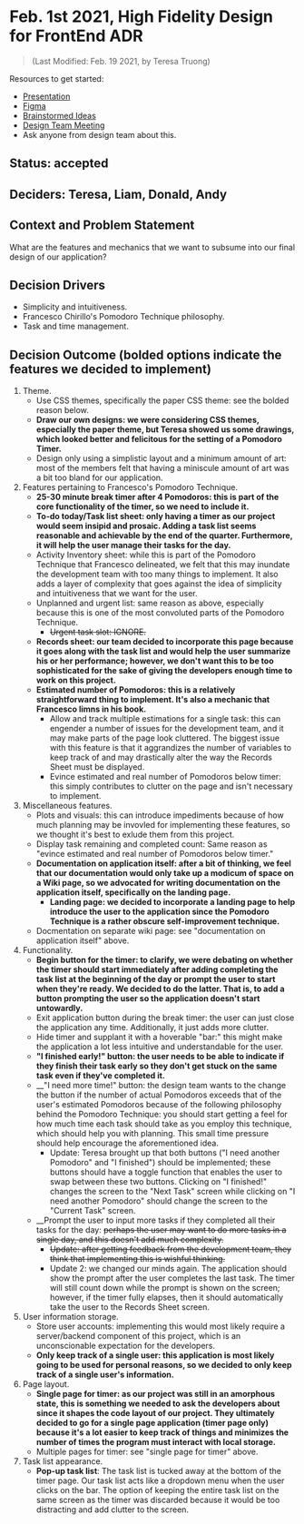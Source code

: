 # Feb. 1st 2021, High Fidelity Design for FrontEnd ADR
> (Last Modified: Feb. 19 2021, by Teresa Truong)

Resources to get started:

- [Presentation](https://github.com/DonaldWolfson/cse110-w21-group29/blob/main/specs/brainstorm/Electric%20Pomato%20UI/UX%20Design%20(Complete)/high_fidelity_interface_design.pdf)
- [Figma](https://www.figma.com/file/0xkjAbdUK1WsQjAqwKRYTc/Electric-Pomato-Prototype?node-id=0%3A1)
- [Brainstormed Ideas](https://github.com/DonaldWolfson/cse110-w21-group29/tree/main/specs/brainstorm)
- [Design Team Meeting](https://github.com/DonaldWolfson/cse110-w21-group29/blob/main/admin/meetings/012521-design.md)
- Ask anyone from design team about this.

## Status: accepted

## Deciders: Teresa, Liam, Donald, Andy

## Context and Problem Statement

What are the features and mechanics that we want to subsume into our final design of our application?

## Decision Drivers

- Simplicity and intuitiveness.
- Francesco Chirillo's Pomodoro Technique philosophy.
- Task and time management.

## Decision Outcome (bolded options indicate the features we decided to implement)

1. Theme.
    - Use CSS themes, specifically the paper CSS theme: see the bolded reason below.
    - __Draw our own designs: we were considering CSS themes, especially the paper theme, but Teresa showed us some drawings, which looked better and felicitous for the setting of a Pomodoro Timer.__
    - Design only using a simplistic layout and a minimum amount of art: most of the members felt that having a miniscule amount of art was a bit too bland for our application.
2. Features pertaining to Francesco's Pomodoro Technique.
    - __25-30 minute break timer after 4 Pomodoros: this is part of the core functionality of the timer, so we need to include it.__
    - __To-do today/Task list sheet: only having a timer as our project would seem insipid and prosaic. Adding a task list seems reasonable and achievable by the end of the quarter. Furthermore, it will help the user manage their tasks for the day.__
    - Activity Inventory sheet: while this is part of the Pomodoro Technique that Francesco delineated, we felt that this may inundate the development team with too many things to implement. It also adds a layer of complexity that goes against the idea of simplicity and intuitiveness that we want for the user.
    - Unplanned and urgent list: same reason as above, especially because this is one of the most convoluted parts of the Pomodoro Technique.
        - ~~Urgent task slot: IGNORE.~~
    - __Records sheet: our team decided to incorporate this page because it goes along with the task list and would help the user summarize his or her performance; however, we don't want this to be too sophisticated for the sake of giving the developers enough time to work on this project.__
    - __Estimated number of Pomodoros: this is a relatively straightforward thing to implement. It's also a mechanic that Francesco limns in his book.__
        - Allow and track multiple estimations for a single task: this can engender a number of issues for the development team, and it may make parts of the page look cluttered. The biggest issue with this feature is that it aggrandizes the number of variables to keep track of and may drastically alter the way the Records Sheet must be displayed.
        - Evince estimated and real number of Pomodoros below timer: this simply contributes to clutter on the page and isn't necessary to implement.
3. Miscellaneous features.
    - Plots and visuals: this can introduce impediments because of how much planning may be invovled for implementing these features, so we thought it's best to exlude them from this project.
    - Display task remaining and completed count: Same reason as "evince estimated and real number of Pomodoros below timer."
    - __Documentation on application itself: after a bit of thinking, we feel that our documentation would only take up a modicum of space on a Wiki page, so we advocated for writing documentation on the application itself, specifically on the landing page.__
        - __Landing page: we decided to incorporate a landing page to help introduce the user to the application since the Pomodoro Technique is a rather obscure self-improvement technique.__
    - Docmentation on separate wiki page: see "documentation on application itself" above.
4. Functionality.
    - __Begin button for the timer: to clarify, we were debating on whether the timer should start immediately after adding completing the task list at the beginning of the day or prompt the user to start when they're ready. We decided to do the latter. That is, to add a button prompting the user so the application doesn't start untowardly.__
    - Exit application button during the break timer: the user can just close the application any time. Additionally, it just adds more clutter.
    - Hide timer and supplant it with a hoverable "bar:" this might make the application a lot less intuitive and understandable for the user.
    - __"I finished early!" button: the user needs to be able to indicate if they finish their task early so they don't get stuck on the same task even if they've completed it.__
    - __"I need more time!" button: the design team wants to the change the button if the number of actual Pomodoros exceeds that of the user's estimated Pomodoros because of the following philosophy behind the Pomodoro Technique: you should start getting a feel for how much time each task should take as you employ this technique, which should help you with planning. This small time pressure should help encourage the aforementioned idea.
        - Update: Teresa brought up that both buttons ("I need another Pomodoro" and "I finished") should be implemented; these buttons should have a toggle function that enables the user to swap between these two buttons. Clicking on "I finished!" changes the screen to the "Next Task" screen while clicking on "I need another Pomodoro" should change the screen to the "Current Task" screen.
    - __Prompt the user to input more tasks if they completed all their tasks for the day: ~~perhaps the user may want to do more tasks in a single day, and this doesn't add much complexity.~~
        - ~~Update: after getting feedback from the development team, they think that implementing this is wishful thinking.~~
        - Update 2: we changed our minds again. The application should show the prompt after the user completes the last task. The timer will still count down while the prompt is shown on the screen; however, if the timer fully elapses, then it should automatically take the user to the Records Sheet screen.
5. User information storage.
    - Store user accounts: implementing this would most likely require a server/backend component of this project, which is an unconscionable expectation for the developers.
    - __Only keep track of a single user: this application is most likely going to be used for personal reasons, so we decided to only keep track of a single user's information.__
6. Page layout.
    - __Single page for timer: as our project was still in an amorphous state, this is something we needed to ask the developers about since it shapes the code layout of our project. They ultimately decided to go for a single page application (timer page only) because it's a lot easier to keep track of things and minimizes the number of times the program must interact with local storage.__
    - Multiple pages for timer: see "single page for timer" above.
7. Task list appearance.
    - __Pop-up task list__: The task list is tucked away at the bottom of the timer page. Our task list acts like a dropdown menu when the user clicks on the bar. The option of keeping the entire task list on the same screen as the timer was discarded because it would be too distracting and add clutter to the screen.
